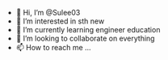 - 👋 Hi, I’m @Sulee03
- 👀 I’m interested in sth new
- 🌱 I’m currently learning engineer education
- 💞️ I’m looking to collaborate on everything
- 📫 How to reach me ...

<!---
Sulee03/Sulee03 is a ✨ special ✨ repository because its `README.md` (this file) appears on your GitHub profile.
You can click the Preview link to take a look at your changes.
--->
